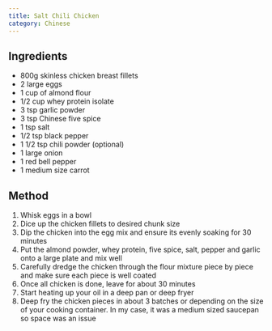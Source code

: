 ```yaml
---
title: Salt Chili Chicken
category: Chinese
---
```


## Ingredients

- 800g skinless chicken breast fillets
- 2 large eggs
- 1 cup of almond flour
- 1/2 cup whey protein isolate
- 3 tsp garlic powder
- 3 tsp Chinese five spice
- 1 tsp salt
- 1/2 tsp black pepper
- 1 1/2 tsp chili powder (optional)
- 1 large onion
- 1 red bell pepper
- 1 medium size carrot

## Method

1. Whisk eggs in a bowl
2. Dice up the chicken fillets to desired chunk size
3. Dip the chicken into the egg mix and ensure its evenly soaking for 30 minutes
4. Put the almond powder, whey protein, five spice, salt, pepper and garlic onto
   a large plate and mix well
5. Carefully dredge the chicken through the flour mixture piece by piece and
   make sure each piece is well coated
6. Once all chicken is done, leave for about 30 minutes
7. Start heating up your oil in a deep pan or deep fryer
8. Deep fry the chicken pieces in about 3 batches or depending on the size of
   your cooking container. In my case, it was a medium sized saucepan so space
   was an issue
